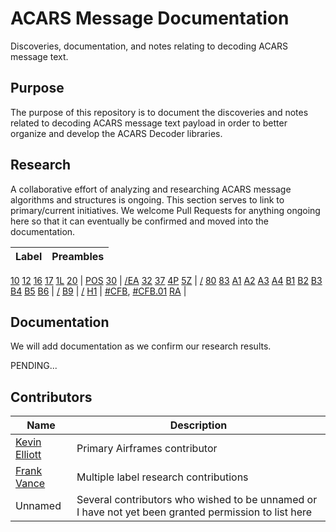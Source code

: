 # ACARS Message Documentation

Discoveries, documentation, and notes relating to decoding ACARS message text.

## Purpose

The purpose of this repository is to document the discoveries and notes related to decoding ACARS message text payload in order to better organize and develop the ACARS Decoder libraries.

## Research

A collaborative effort of analyzing and researching ACARS message algorithms and structures is ongoing. This section serves to link to primary/current initiatives. We welcome Pull Requests for anything ongoing here so that it can eventually be confirmed and moved into the documentation.

Label | Preambles
----- | --------
[10](research/10.md)
[12](research/12.md)
[16](research/16.md)
[17](research/17.md)
[1L](research/1L.md)
[20](research/20.md) | [POS](research/20/POS.md)
[30](research/30.md) | [/EA](research/30/forward-slash-EA.md)
[32](research/32.md)
[37](research/37.md)
[4P](research/4P.md)
[5Z](research/5Z.md) | [/](research/5Z/forward-slash.md)
[80](research/80.md)
[83](research/83.md)
[A1](research/A1.md)
[A2](research/A2.md)
[A3](research/A3.md)
[A4](research/A4.md)
[B1](research/B1.md)
[B2](research/B2.md)
[B3](research/B3.md)
[B4](research/B4.md)
[B5](research/B5.md)
[B6](research/B6.md) | [/](research/B6/forward-slash.md)
[B9](research/B9.md) | [/](research/B9/forward-slash.md)
[H1](research/H1.md) | [#CFB](research/H1/CFB.md), [#CFB.01](research/H1/CFB/CFB.01.md)
[RA](research/RA.md) |

## Documentation

We will add documentation as we confirm our research results.

PENDING...

## Contributors

Name | Description
---- | -----------
[Kevin Elliott](https://github.com/kevinelliott) | Primary Airframes contributor
[Frank Vance](https://github.com/fvance) | Multiple label research contributions
Unnamed | Several contributors who wished to be unnamed or I have not yet been granted permission to list here
